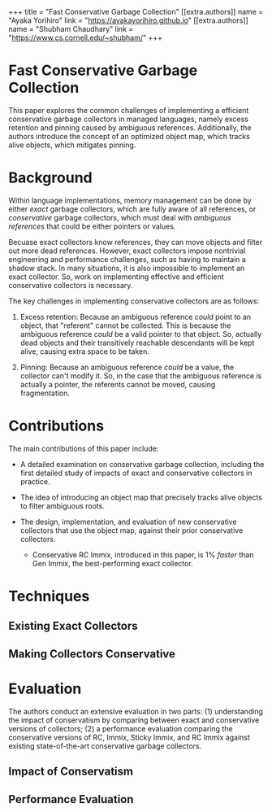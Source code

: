 +++
title = "Fast Conservative Garbage Collection"
[[extra.authors]]
name = "Ayaka Yorihiro"
link = "https://ayakayorihiro.github.io"
[[extra.authors]]
name = "Shubham Chaudhary"
link = "https://www.cs.cornell.edu/~shubham/"
+++

# Fast Conservative Garbage Collection

This paper explores the common challenges of implementing a efficient
conservative garbage collectors in managed languages, namely excess
retention and pinning caused by ambiguous references. Additionally,
the authors introduce the concept of an optimized object map, which
tracks alive objects, which mitigates pinning.

# Background

Within language implementations, memory management can be done by
either _exact_ garbage collectors, which are fully aware of all
references, or _conservative_ garbage collectors, which must deal with
_ambiguous references_ that could be either pointers or values.

Becuase exact collectors know references, they can move objects and
filter out more dead references. However, exact collectors impose
nontrivial engineering and performance challenges, such as having to
maintain a shadow stack. In many situations, it is also impossible to
implement an exact collector. So, work on implementing effective and
efficient conservative collectors is necessary.

The key challenges in implementing conservative collectors are
as follows:

1. Excess retention: Because an ambiguous reference _could_ point to
an object, that "referent" cannot be collected. This is because the
ambiguous reference _could_ be a valid pointer to that object. So,
actually dead objects and their transitively reachable descendants
will be kept alive, causing extra space to be taken.

2. Pinning: Because an ambiguous reference _could_ be a value, the
collector can't modify it. So, in the case that the ambiguous
reference is actually a pointer, the referents cannot be moved,
causing fragmentation.

# Contributions

The main contributions of this paper include:

- A detailed examination on conservative garbage collection, including
  the first detailed study of impacts of exact and conservative
  collectors in practice.

- The idea of introducing an object map that precisely tracks alive
  objects to filter ambiguous roots.

- The design, implementation, and evaluation of new conservative
  collectors that use the object map, against their prior conservative
  collectors.
  - Conservative RC Immix, introduced in this paper, is 1%
  _faster_ than Gen Immix, the best-performing exact collector.

# Techniques

## Existing Exact Collectors

## Making Collectors Conservative


# Evaluation

The authors conduct an extensive evaluation in two parts: (1)
understanding the impact of conservatism by comparing between exact
and conservative versions of collectors; (2) a performance evaluation
comparing the conservative versions of RC, Immix, Sticky Immix, and RC
Immix against existing state-of-the-art conservative garbage
collectors.

## Impact of Conservatism


## Performance Evaluation
